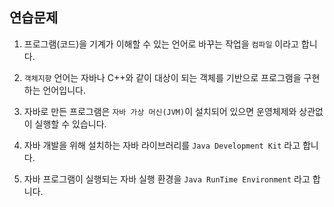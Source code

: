 ## 연습문제

1. 프로그램(코드)을 기계가 이해할 수 있는 언어로 바꾸는 작업을 `컴파일` 이라고 합니다.

2. `객체지향` 언어는 자바나 C++와 같이 대상이 되는 객체를 기반으로 프로그램을 구현하는 언어입니다.

3. 자바로 만든 프로그램은 `자바 가상 머신(JVM)`이 설치되어 있으면 운영체제와 상관없이 실행할 수 있습니다.

4. 자바 개발을 위해 설치하는 자바 라이브러리를 `Java Development Kit` 라고 합니다.

5. 자바 프로그램이 실행되는 자바 실행 환경을 `Java RunTime Environment` 라고 합니다.